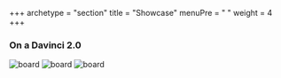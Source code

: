 +++
archetype = "section"
title = "Showcase"
menuPre = "<i class='far fa-eye'></i> "
weight = 4
+++


### On a Davinci 2.0

![board](/images/davinci/boardconnected.jpg?width=400px)
![board](/images/davinci/backside.jpg?width=400px)
![board](/images/davinci/screen.jpg?width=400px)